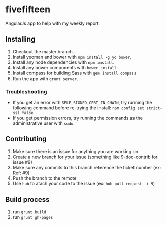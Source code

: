 fivefifteen
===========

AngularJs app to help with my weekly report.


## Installing

1. Checkout the master branch.
1. Install yeoman and bower with `npm install -g yo bower`.
1. Install any node dependencies with `npm install`.
1. Install any bower components with `bower install`.
1. Install compass for building Sass with `gem install compass`
1. Run the app with `grunt server`.

### Troubleshooting

- If you get an error with `SELF_SIGNED_CERT_IN_CHAIN`, try running the following command before re-trying the install: `npm config set strict-ssl false`
- If you get permission errors, try running the commands as the administrative user with `sudo`.

## Contributing

1. Make sure there is an issue for anything you are working on.
1. Create a new branch for your issue (something like 9-doc-contrib for issue #9)
1. Make sure any commits to this branch reference the ticket number (ex: Ref: #9)
1. Push the branch to the remote
1. Use `hub` to atach your code to the issue (ex: `hub pull-request -i 9`)


## Build process

1. run `grunt build`
1. run `grunt gh-pages`
